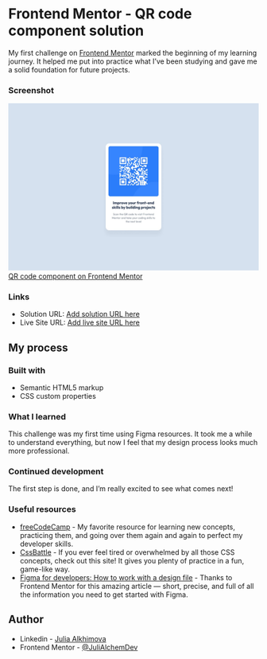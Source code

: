# Frontend Mentor - QR code component solution

My first challenge on [Frontend Mentor](https://www.frontendmentor.io)  marked the beginning of my learning journey. It helped me put into practice what I’ve been studying and gave me a solid foundation for future projects.

### Screenshot

![qr-code](./design/desktop-design.jpg)
[QR code component on Frontend Mentor](https://www.frontendmentor.io/challenges/qr-code-component-iux_sIO_H)

### Links

- Solution URL: [Add solution URL here](https://github.com/JuliAlchemDev/FM-QR-code?tab=readme-ov-file)
- Live Site URL: [Add live site URL here](https://frontendm-qr-code-julialchem.netlify.app)

## My process

### Built with

- Semantic HTML5 markup
- CSS custom properties

### What I learned

This challenge was my first time using Figma resources. It took me a while to understand everything, but now I feel that my design process looks much more professional.

### Continued development

The first step is done, and I’m really excited to see what comes next!

### Useful resources

- [freeCodeCamp](https://www.freecodecamp.org/learn) - My favorite resource for learning new concepts, practicing them, and going over them again and again to perfect my developer skills.
- [CssBattle](https://cssbattle.dev) - If you ever feel tired or overwhelmed by all those CSS concepts, check out this site! It gives you plenty of practice in a fun, game-like way.
- [Figma for developers: How to work with a design file](https://www.frontendmentor.io/articles/figma-for-developers-how-to-work-with-a-design-file-m6CZKZ1rC1) - Thanks to Frontend Mentor for this amazing article — short, precise, and full of all the information you need to get started with Figma.

## Author

- Linkedin - [Julia Alkhimova](https://www.linkedin.com/in/julialkhimova/)
- Frontend Mentor - [@JuliAlchemDev](https://www.frontendmentor.io/profile/JuliAlchemDev)


